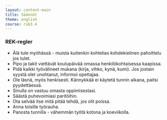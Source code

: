 ```yaml
---
layout: content-main
title: Säännöt
theme: english
course: rub3.4
---
```


### REK-regler

* Älä tule myöhässä - muista kuitenkin kohtelias kohdekielinen pahoittelu jos tulet.
* Pipo ja takit viettävät koulupäivää omassa henkilökohtaisessa kaapissa.
* Pidä kaikki työvälineet mukana (kirja, vihko, kynä, kumi). Jos jostain syystä olet unohtanut, informoi opettajaa.
* Ole läsnä, myös henkisesti. Kännykkää ei käytetä tunnin aikana, paitsi pyydettäessä.
* Sinulla on vastuu omasta oppimisestasi.
* Säästä puhevoimiasi paritöihin.
* Ota selvää itse mitä pitää tehdä, jos olit poissa.
* Anna toisille työrauha.
* Panosta tunnilla - vähemmän työtä kotona ja koeviikolla.
